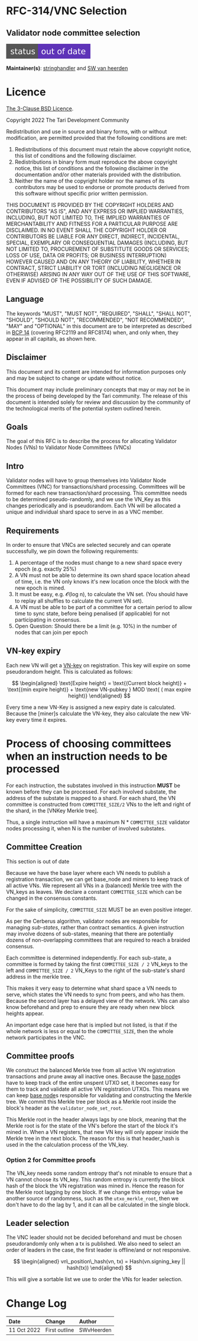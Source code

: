 # RFC-314/VNC Selection

## Validator node committee selection
![status: out of date](theme/images/status-outofdate.svg)

**Maintainer(s)**: [stringhandler](https://github.com/stringhandler) and [SW van heerden](https://github.com/SWvheerden)

# Licence

[The 3-Clause BSD Licence](https://opensource.org/licenses/BSD-3-Clause).

Copyright 2022 The Tari Development Community

Redistribution and use in source and binary forms, with or without modification, are permitted provided that the
following conditions are met:

1. Redistributions of this document must retain the above copyright notice, this list of conditions and the following
   disclaimer.
2. Redistributions in binary form must reproduce the above copyright notice, this list of conditions and the following
   disclaimer in the documentation and/or other materials provided with the distribution.
3. Neither the name of the copyright holder nor the names of its contributors may be used to endorse or promote products
   derived from this software without specific prior written permission.

THIS DOCUMENT IS PROVIDED BY THE COPYRIGHT HOLDERS AND CONTRIBUTORS "AS IS", AND ANY EXPRESS OR IMPLIED WARRANTIES,
INCLUDING, BUT NOT LIMITED TO, THE IMPLIED WARRANTIES OF MERCHANTABILITY AND FITNESS FOR A PARTICULAR PURPOSE ARE
DISCLAIMED. IN NO EVENT SHALL THE COPYRIGHT HOLDER OR CONTRIBUTORS BE LIABLE FOR ANY DIRECT, INDIRECT, INCIDENTAL,
SPECIAL, EXEMPLARY OR CONSEQUENTIAL DAMAGES (INCLUDING, BUT NOT LIMITED TO, PROCUREMENT OF SUBSTITUTE GOODS OR
SERVICES; LOSS OF USE, DATA OR PROFITS; OR BUSINESS INTERRUPTION) HOWEVER CAUSED AND ON ANY THEORY OF LIABILITY,
WHETHER IN CONTRACT, STRICT LIABILITY OR TORT (INCLUDING NEGLIGENCE OR OTHERWISE) ARISING IN ANY WAY OUT OF THE USE OF
THIS SOFTWARE, EVEN IF ADVISED OF THE POSSIBILITY OF SUCH DAMAGE.

## Language

The keywords "MUST", "MUST NOT", "REQUIRED", "SHALL", "SHALL NOT", "SHOULD", "SHOULD NOT", "RECOMMENDED",
"NOT RECOMMENDED", "MAY" and "OPTIONAL" in this document are to be interpreted as described in
[BCP 14](https://tools.ietf.org/html/bcp14) (covering RFC2119 and RFC8174) when, and only when, they appear in all
capitals, as
shown here.

## Disclaimer

This document and its content are intended for information purposes only and may be subject to change or update
without notice.

This document may include preliminary concepts that may or may not be in the process of being developed by the Tari
community. The release of this document is intended solely for review and discussion by the community of the
technological merits of the potential system outlined herein.

## Goals

The goal of this RFC is to describe the process for allocating Validator Nodes (VNs) to Validator Node Committees (VNCs)

## Intro

Validator nodes will have to group themselves into Validator Node Committees (VNC) for transactions/shard processing.
Committees will be formed for each new transaction/shard processing. This committee needs to be determined
pseudo-randomly, and we use the VN_Key as this changes periodically and is pseudorandom. Each VN will be allocated a
unique and individual shard space to serve in as a VNC member.

## Requirements

In order to ensure that VNCs are selected securely and can operate successfully, we pin down the following requirements:

1. A percentage of the nodes must change to a new shard space every epoch (e.g. exactly 25%)
2. A VN must not be able to determine its own shard space location ahead of time, i.e. the VN only knows it's new
   location once the block with the new epoch is mined.
3. It must be easy, e.g. 𝓞(log n), to calculate the VN set. (You should have to replay all shuffles to calculate the
   current VN set).
4. A VN must be able to be part of a committee for a certain period to allow time to sync state, before being
   penalised (if applicable) for not participating in consensus.
5. Open Question: Should there be a limit (e.g. 10%) in the number of nodes that can join per epoch

## VN-key expiry

Each new VN will get a [VN-key] on registration. This key will expire on some pseudorandom height. This is calculated as
follows:

$$
\begin{aligned}
\text{Expire height} = \text{(Current block height)} + \text{(min expire height)} + \text{new VN-pubkey } MOD \text{ (
max expire height)}
\end{aligned}
$$

Every time a new VN-Key is assigned a new expiry date is calculated. Because the [miner]s calculate the VN-key, they
also calculate the new VN-key every time
it expires.

# Process of choosing committees when an instruction needs to be processed

For each instruction, the substates involved in this instruction **MUST** be known before they can be processed.
For each involved substate, the address of the substate is mapped to a shard. For each shard, the VN committee is
constructed from `COMMITTEE_SIZE/2` VNs to the left and right of the shard,
in the [VNKey Merkle tree].

Thus, a single instruction will have a maximum N * `COMMITTEE_SIZE` validator nodes processing it, when N is the number
of involved substates.

## Committee Creation
                       
<div class="note">
This section is out of date
</div>

Because we have the base layer where each VN needs to publish a registration transaction, we can get base_node and
miners to keep track of all active VNs. We represent all VNs in a (balanced) Merkle tree with the VN_keys as leaves. We
declare a constant `COMMITTEE_SIZE` which can be changed in the consensus constants.

For the sake of simplicity, `COMMITTEE_SIZE` MUST be an even positive integer.

As per the Cerberus algorithm, validator nodes are responsible for managing _sub-states_, rather than contract
semantics.
A given instruction may involve dozens of sub-states, meaning that there are potentially dozens of non-overlapping
committees that are required to reach a braided consensus.

Each committee is determined independently. For each sub-state, a committee is formed by taking the
first  `COMMITTEE_SIZE / 2` VN_keys to the left and `COMMITTEE_SIZE / 2` VN_Keys to the right of the sub-state's shard
address in the merkle tree.

This makes it very easy to determine what shard space a VN needs to serve, which states the VN needs to sync from peers,
and who has them. Because the
second layer has a delayed view of the network. VNs can also know beforehand and prep to ensure they are ready when new
block heights appear.

An important edge case here that is implied but not listed, is that if the whole network is less or equal to
the `COMMITTEE_SIZE`, then the whole network participates in the VNC.

## Committee proofs

We construct the balanced Merkle tree from all active VN registration transactions and prune away all inactive ones.
Because the [base node]s have to keep track
of the entire unspent UTXO set, it becomes easy for them to track and validate all active VN registration UTXOs. This
means we can keep [base node]s
responsible for validating and constructing the Merkle tree. We commit this Merkle tree per block as a Merkle root
inside the block's header as the `validator_node_set_root`.

This Merkle root in the header always lags by one block, meaning that the Merkle root is for the state of the VN's
before the start of the block it's mined in.
When a VN registers, that new VN key will only appear inside the Merkle tree in the next block. The reason for this is
that header_hash is used in the
the calculation process of the VN_key.

### Option 2 for Committee proofs

The VN_key needs some random entropy that's not minable to ensure that a VN cannot choose its VN_key. This random
entropy is currently the block hash of the
block the VN registration was mined in. Hence the reason for the Merkle root lagging by one block. If we change this
entropy value be another source of
randomness, such as the `utxo_merkle_root`, then we don't have to do the lag by 1, and it can all be calculated in the
single block.

## Leader selection

The VNC leader should not be decided beforehand and must be chosen pseudorandomly only when a tx is published. We also
need to select an order of leaders
in the case, the first leader is offline/and or not responsive.

$$
\begin{aligned}
vn\_position\_hash(vn, tx) = Hash(vn.signing_key || hash(tx))
\end{aligned}
$$

This will give a sortable list we use to order the VNs for leader selection.

# Change Log

| Date        | Change        | Author     |
|:------------|:--------------|:-----------|
| 11 Oct 2022 | First outline | SWvHeerden |

[base node]: Glossary.md#base-node

[VN-key]: RFC-0313_VNRegistration.md#XXXX
